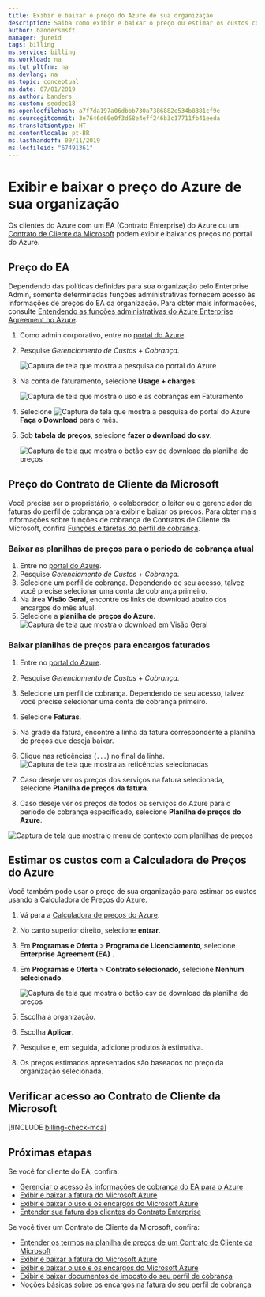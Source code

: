 ```yaml
---
title: Exibir e baixar o preço do Azure de sua organização
description: Saiba como exibir e baixar o preço ou estimar os custos com o preço de sua organização.
author: bandersmsft
manager: jureid
tags: billing
ms.service: billing
ms.workload: na
ms.tgt_pltfrm: na
ms.devlang: na
ms.topic: conceptual
ms.date: 07/01/2019
ms.author: banders
ms.custom: seodec18
ms.openlocfilehash: a7f7da197a06dbbb730a7386882e534b8381cf9e
ms.sourcegitcommit: 3e7646d60e0f3d68e4eff246b3c17711fb41eeda
ms.translationtype: HT
ms.contentlocale: pt-BR
ms.lasthandoff: 09/11/2019
ms.locfileid: "67491361"
---
```

# <a name="view-and-download-your-organizations-azure-pricing"></a>Exibir e baixar o preço do Azure de sua organização

Os clientes do Azure com um EA (Contrato Enterprise) do Azure ou um [Contrato de Cliente da Microsoft](#check-your-access-to-a-microsoft-customer-agreement) podem exibir e baixar os preços no portal do Azure.

## <a name="ea-pricing"></a>Preço do EA

Dependendo das políticas definidas para sua organização pelo Enterprise Admin, somente determinadas funções administrativas fornecem acesso às informações de preços do EA da organização. Para obter mais informações, consulte [Entendendo as funções administrativas do Azure Enterprise Agreement no Azure](billing-understand-ea-roles.md).

1. Como admin corporativo, entre no [portal do Azure](https://portal.azure.com/).
1. Pesquise *Gerenciamento de Custos + Cobrança*.

   ![Captura de tela que mostra a pesquisa do portal do Azure](./media/billing-ea-pricing/portal-cm-billing-search.png)

1. Na conta de faturamento, selecione **Usage + charges**.

   ![Captura de tela que mostra o uso e as cobranças em Faturamento](./media/billing-ea-pricing/ea-pricing-usage-charges-nav.png)

1. Selecione ![Captura de tela que mostra a pesquisa do portal do Azure](./media/billing-ea-pricing/download-icon.png) **Faça o Download** para o mês.

1. Sob **tabela de preços**, selecione **fazer o download do csv**.

   ![Captura de tela que mostra o botão csv de download da planilha de preços](./media/billing-ea-pricing/download-ea-price-sheet.png)

## <a name="microsoft-customer-agreement-pricing"></a>Preço do Contrato de Cliente da Microsoft

Você precisa ser o proprietário, o colaborador, o leitor ou o gerenciador de faturas do perfil de cobrança para exibir e baixar os preços. Para obter mais informações sobre funções de cobrança de Contratos de Cliente da Microsoft, confira [Funções e tarefas do perfil de cobrança](billing-understand-mca-roles.md#billing-profile-roles-and-tasks).

### <a name="download-price-sheets-for-the-current-billing-period"></a>Baixar as planilhas de preços para o período de cobrança atual

1. Entre no [portal do Azure](https://portal.azure.com).
1. Pesquise *Gerenciamento de Custos + Cobrança*.
1. Selecione um perfil de cobrança. Dependendo de seu acesso, talvez você precise selecionar uma conta de cobrança primeiro.
1. Na área **Visão Geral**, encontre os links de download abaixo dos encargos do mês atual.
1. Selecione a **planilha de preços do Azure**.
![Captura de tela que mostra o download em Visão Geral](./media/billing-ea-pricing/open-pricing.png)

### <a name="download-price-sheets-for-billed-charges"></a>Baixar planilhas de preços para encargos faturados

1. Entre no [portal do Azure](https://portal.azure.com).
1. Pesquise *Gerenciamento de Custos + Cobrança*.
1. Selecione um perfil de cobrança. Dependendo de seu acesso, talvez você precise selecionar uma conta de cobrança primeiro.
1. Selecione **Faturas**.
1. Na grade da fatura, encontre a linha da fatura correspondente à planilha de preços que deseja baixar.
1. Clique nas reticências (`...`) no final da linha.
![Captura de tela que mostra as reticências selecionadas](./media/billing-ea-pricing/billingprofile-invoicegrid.png)

1. Caso deseje ver os preços dos serviços na fatura selecionada, selecione **Planilha de preços da fatura**.
1. Caso deseje ver os preços de todos os serviços do Azure para o período de cobrança especificado, selecione **Planilha de preços do Azure**.

![Captura de tela que mostra o menu de contexto com planilhas de preços](./media/billing-ea-pricing/contextmenu-pricesheet.png)

## <a name="estimate-costs-with-the-azure-pricing-calculator"></a>Estimar os custos com a Calculadora de Preços do Azure

Você também pode usar o preço de sua organização para estimar os custos usando a Calculadora de Preços do Azure.

1. Vá para a [Calculadora de preços do Azure](https://azure.microsoft.com/pricing/calculator).
1. No canto superior direito, selecione **entrar**.
1. Em **Programas e Oferta** > **Programa de Licenciamento**, selecione **Enterprise Agreement (EA)** .
1. Em **Programas e Oferta** > **Contrato selecionado**, selecione **Nenhum selecionado**.

    ![Captura de tela que mostra o botão csv de download da planilha de preços](./media/billing-ea-pricing/ea-pricing-calculator-estimate.png)

1. Escolha a organização.
1. Escolha **Aplicar**.
1. Pesquise e, em seguida, adicione produtos à estimativa.
1. Os preços estimados apresentados são baseados no preço da organização selecionada.

## <a name="check-your-access-to-a-microsoft-customer-agreement"></a>Verificar acesso ao Contrato de Cliente da Microsoft
[!INCLUDE [billing-check-mca](../../includes/billing-check-mca.md)]

## <a name="next-steps"></a>Próximas etapas

Se você for cliente do EA, confira:

- [Gerenciar o acesso às informações de cobrança do EA para o Azure](billing-manage-access.md)
- [Exibir e baixar a fatura do Microsoft Azure](billing-download-azure-invoice.md)
- [Exibir e baixar o uso e os encargos do Microsoft Azure](billing-download-azure-daily-usage.md)
- [Entender sua fatura dos clientes do Contrato Enterprise](billing-understand-your-bill-ea.md)

Se você tiver um Contrato de Cliente da Microsoft, confira:

- [Entender os termos na planilha de preços de um Contrato de Cliente da Microsoft](billing-mca-understand-pricesheet.md)
- [Exibir e baixar a fatura do Microsoft Azure](billing-download-azure-invoice.md)
- [Exibir e baixar o uso e os encargos do Microsoft Azure](billing-download-azure-daily-usage.md)
- [Exibir e baixar documentos de imposto do seu perfil de cobrança](billing-mca-download-tax-document.md)
- [Noções básicas sobre os encargos na fatura do seu perfil de cobrança](billing-mca-understand-your-bill.md)
